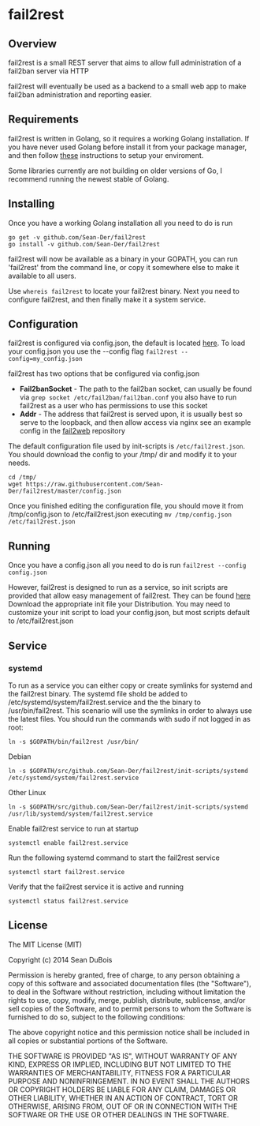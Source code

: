 # fail2rest

## Overview
fail2rest is a small REST server that aims to allow full administration of a fail2ban server via HTTP

fail2rest will eventually be used as a backend to a small web app to make fail2ban
administration and reporting easier.

## Requirements
fail2rest is written in Golang, so it requires a working Golang installation. If you have never used Golang before install it from your
package manager, and then follow [these](http://golang.org/doc/code.html) instructions to setup your enviroment.

Some libraries currently are not building on older versions of Go, I recommend running the newest stable of Golang.

## Installing
Once you have a working Golang installation all you need to do is run

    go get -v github.com/Sean-Der/fail2rest
    go install -v github.com/Sean-Der/fail2rest

fail2rest will now be available as a binary in your GOPATH, you can run 'fail2rest' from the command line, or copy it
somewhere else to make it available to all users.

Use `whereis fail2rest` to locate your fail2rest binary.
Next you need to configure fail2rest, and then finally make it a system service.

## Configuration
fail2rest is configured via config.json, the default is located [here](https://raw.githubusercontent.com/Sean-Der/fail2rest/master/config.json).
To load your config.json you use the --config flag `fail2rest --config=my_config.json`

fail2rest has two options that be configured via config.json
  * **Fail2banSocket** - The path to the fail2ban socket, can usually be found via `grep socket /etc/fail2ban/fail2ban.conf` you also have to run fail2rest as a user who has permissions to use this socket
  * **Addr** - The address that fail2rest is served upon, it is usually best so serve to the loopback, and then allow access via nginx see an example config in the [fail2web](https://github.com/Sean-Der/fail2web) repository

The default configuration file used by init-scripts is `/etc/fail2rest.json`. You should download the config to your /tmp/ dir and modify it to your needs.

    cd /tmp/
    wget https://raw.githubusercontent.com/Sean-Der/fail2rest/master/config.json

Once you finished editing the configuration file, you should move it from /tmp/config.json to /etc/fail2rest.json executing `mv /tmp/config.json /etc/fail2rest.json`

## Running
Once you have a config.json all you need to do is run `fail2rest --config config.json`

However, fail2rest is designed to run as a service, so init scripts are provided that allow easy management of fail2rest. They can be found [here](https://github.com/Sean-Der/fail2rest/tree/master/init-scripts)
Download the appropriate init file your Distribution. You may need to customize your init script to load your config.json, but most scripts default to /etc/fail2rest.json

## Service
### systemd
To run as a service you can either copy or create symlinks for systemd and the fail2rest binary. The systemd file shold be added to /etc/systemd/system/fail2rest.service and the the binary to /usr/bin/fail2rest. This scenario will use the symlinks in order to always use the latest files. You should run the commands with sudo if not logged in as root:

    ln -s $GOPATH/bin/fail2rest /usr/bin/

Debian

    ln -s $GOPATH/src/github.com/Sean-Der/fail2rest/init-scripts/systemd /etc/systemd/system/fail2rest.service

Other Linux

    ln -s $GOPATH/src/github.com/Sean-Der/fail2rest/init-scripts/systemd /usr/lib/systemd/system/fail2rest.service

Enable fail2rest service to run at startup

    systemctl enable fail2rest.service

Run the following systemd command to start the fail2rest service

    systemctl start fail2rest.service

Verify that the fail2rest service it is active and running

    systemctl status fail2rest.service

## License
The MIT License (MIT)

Copyright (c) 2014 Sean DuBois

Permission is hereby granted, free of charge, to any person obtaining a copy
of this software and associated documentation files (the "Software"), to deal
in the Software without restriction, including without limitation the rights
to use, copy, modify, merge, publish, distribute, sublicense, and/or sell
copies of the Software, and to permit persons to whom the Software is
furnished to do so, subject to the following conditions:

The above copyright notice and this permission notice shall be included in
all copies or substantial portions of the Software.

THE SOFTWARE IS PROVIDED "AS IS", WITHOUT WARRANTY OF ANY KIND, EXPRESS OR
IMPLIED, INCLUDING BUT NOT LIMITED TO THE WARRANTIES OF MERCHANTABILITY,
FITNESS FOR A PARTICULAR PURPOSE AND NONINFRINGEMENT. IN NO EVENT SHALL THE
AUTHORS OR COPYRIGHT HOLDERS BE LIABLE FOR ANY CLAIM, DAMAGES OR OTHER
LIABILITY, WHETHER IN AN ACTION OF CONTRACT, TORT OR OTHERWISE, ARISING FROM,
OUT OF OR IN CONNECTION WITH THE SOFTWARE OR THE USE OR OTHER DEALINGS IN
THE SOFTWARE.
